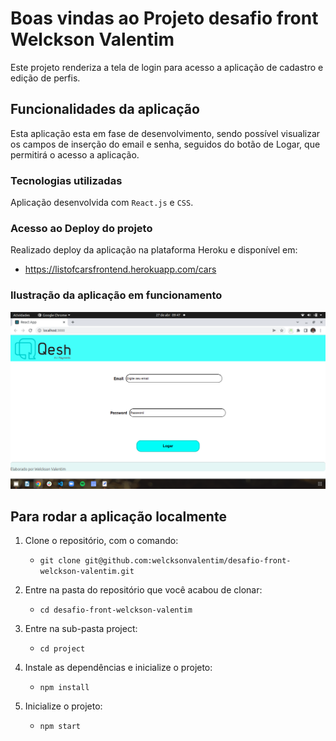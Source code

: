 # Boas vindas ao Projeto desafio front Welckson Valentim

Este projeto renderiza a tela de login para acesso a aplicação de cadastro e edição de perfis. 

## Funcionalidades da aplicação

Esta aplicação esta em fase de desenvolvimento, sendo possível visualizar os campos de inserção do email e senha, seguidos do botão de Logar, que permitirá o acesso a aplicação.

### Tecnologias utilizadas

Aplicação desenvolvida com `React.js` e `CSS`.

### Acesso ao Deploy do projeto

Realizado deploy da aplicação na plataforma Heroku e disponível em:
* https://listofcarsfrontend.herokuapp.com/cars

### Ilustração da aplicação em funcionamento

<img alt="Imagem tela de Login" src="src/assets/imageLogin.png" />

## Para rodar a aplicação localmente

1. Clone o repositório, com o comando:
    * `git clone git@github.com:welcksonvalentim/desafio-front-welckson-valentim.git`

2. Entre na pasta do repositório que você acabou de clonar:
    * `cd desafio-front-welckson-valentim`

2. Entre na sub-pasta project:
    * `cd project`

3. Instale as dependências e inicialize o projeto:
    * `npm install`

4. Inicialize o projeto:
    * `npm start`

